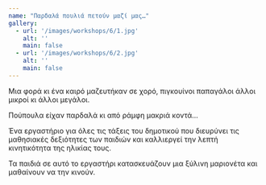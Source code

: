 ```yaml
---
name: "Παρδαλά πουλιά πετούν μαζί μας…"
gallery:
  - url: '/images/workshops/6/1.jpg'
    alt: ''
    main: false
  - url: '/images/workshops/6/2.jpg'
    alt: ''
    main: false
---
```


Μια φορά κι ένα καιρό μαζευτήκαν σε χορό, πιγκουίνοι παπαγάλοι άλλοι μικροί κι άλλοι μεγάλοι.

Πούπουλα είχαν παρδαλά κι από ράμφη μακριά κοντά...

Ένα εργαστήριο για όλες τις τάξεις του δημοτικού που διευρύνει τις μαθησιακές δεξιότητες των παιδιών και καλλιεργεί την λεπτή κινητικότητα της ηλικίας τους.

Τα παιδιά σε αυτό το εργαστήρι κατασκευάζουν μια ξύλινη μαριονέτα και μαθαίνουν να την κινούν.